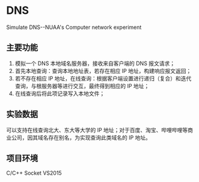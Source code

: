 # DNS
Simulate DNS--NUAA's Computer network experiment

## 主要功能
1. 模拟一个 DNS 本地域名服务器，接收来自客户端的 DNS 报文请求；
2. 首先本地查询：查询本地地址表，若存在相应 IP 地址，构建响应报文返回；
3. 若不存在相应 IP 地址，在线查询：根据客户端设置进行递归（复合）和迭代查询，与根服务器等进行交互，最终得到相应的 IP 地址；
4. 在线查询后将此项记录写入本地文件；

## 实验数据

可以支持在线查询北大、东大等大学的 IP 地址；对于百度、淘宝、哔哩哔哩等商业公司，因其域名存在别名，为实现查询此类域名的 IP 地址。

## 项目环境
C/C++
Socket
VS2015

